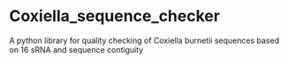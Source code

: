 # Coxiella_sequence_checker
 A python library for quality checking of Coxiella burnetii sequences based on 16 sRNA and sequence contiguity
